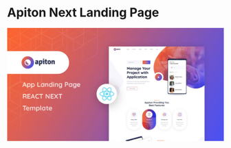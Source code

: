 # Apiton Next Landing Page
![screenshoot](https://github.com/admhabits/apitron-landing/blob/master/apitron.jpeg?raw=true)
